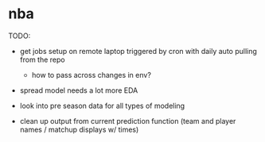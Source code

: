 # nba

TODO:
- get jobs setup on remote laptop triggered by cron with daily auto pulling from the repo
	- how to pass across changes in env?

- spread model needs a lot more EDA
- look into pre season data for all types of modeling

- clean up output from current prediction function (team and player names / matchup displays w/ times)

